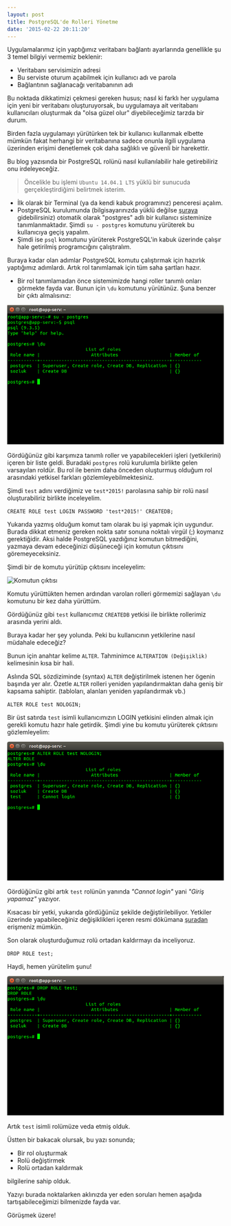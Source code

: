 ```yaml
---
layout: post
title: PostgreSQL'de Rolleri Yönetme
date: '2015-02-22 20:11:20'
---
```


Uygulamalarımız için yaptığımız veritabanı bağlantı ayarlarında genellikle şu 3 temel bilgiyi vermemiz beklenir:

* Veritabanı servisimizin adresi
* Bu serviste oturum açabilmek için kullanıcı adı ve parola
* Bağlantının sağlanacağı veritabanının adı

Bu noktada dikkatimizi çekmesi gereken husus; nasıl ki farklı her uygulama için yeni bir veritabanı oluşturuyorsak, bu uygulamaya ait veritabanı kullanıcıları oluşturmak da "olsa güzel olur" diyebileceğimiz tarzda bir durum.
<!--more-->

Birden fazla uygulamayı yürütürken tek bir kullanıcı kullanmak elbette mümkün fakat herhangi bir veritabanına sadece onunla ilgili uygulama üzerinden erişimi denetlemek çok daha sağlıklı ve güvenli bir harekettir.

Bu blog yazısında bir PostgreSQL rolünü nasıl kullanılabilir hale getirebiliriz onu irdeleyeceğiz.

> Öncelikle bu işlemi `Ubuntu 14.04.1 LTS` yüklü bir sunucuda gerçekleştirdiğimi belirtmek isterim.

* İlk olarak bir Terminal (ya da kendi kabuk programınız) penceresi açalım.
* PostgreSQL kurulumunda (bilgisayarınızda yüklü değilse [şuraya](http://blog.okanvurdu.com/hizlica-postgresql-kurulumu/) gidebilirsiniz) otomatik olarak "postgres" adlı bir kullanıcı sisteminize tanımlanmaktadır. Şimdi `su - postgres` komutunu yürüterek bu kullanıcıya geçiş yapalım.
* Şimdi ise `psql` komutunu yürüterek PostgreSQL'in kabuk üzerinde çalışır hale getirilmiş programcığını çalıştıralım.

Buraya kadar olan adımlar PostgreSQL komutu çalıştırmak için hazırlık yaptığımız adımlardı. Artık rol tanımlamak için tüm saha şartları hazır.

* Bir rol tanımlamadan önce sistemimizde hangi roller tanımlı onları görmekte fayda var. Bunun için `\du` komutunu yürütünüz. Şuna benzer bir çıktı almalısınız:

![\du komutu yürütüldüğünde karşılaşılacak çıktı](/img/posts/psql-command-running.png)

Gördüğünüz gibi karşımıza tanımlı roller ve yapabilecekleri işleri (yetkilerini) içeren bir liste geldi. Buradaki `postgres` rolü kurulumla birlikte gelen varsayılan roldür. Bu rol ile benim daha önceden oluşturmuş olduğum rol arasındaki yetkisel farkları gözlemleyebilmektesiniz.

Şimdi `test` adını verdiğimiz ve `test*2015!` parolasına sahip bir rolü nasıl oluşturabiliriz birlikte inceleyelim.

```
CREATE ROLE test LOGIN PASSWORD 'test*2015!' CREATEDB;
```

Yukarıda yazmış olduğum komut tam olarak bu işi yapmak için uygundur. Burada dikkat etmeniz gereken nokta satır sonuna noktalı virgül (;) koymanız gerektiğidir. Aksi halde PostgreSQL yazdığınız komutun bitmediğini, yazmaya devam edeceğinizi düşüneceği için komutun çıktısını göremeyeceksiniz.

Şimdi bir de komutu yürütüp çıktısını inceleyelim:

![Komutun çıktısı](/img/posts/2015/02/after-running-command.png)

Komutu yürüttükten hemen ardından varolan rolleri görmemizi sağlayan `\du` komutunu bir kez daha yürüttüm.

Gördüğünüz gibi `test` kullanıcımız `CREATEDB` yetkisi ile birlikte rollerimiz arasında yerini aldı.

Buraya kadar her şey yolunda. Peki bu kullanıcının yetkilerine nasıl müdahale edeceğiz?

Bunun için anahtar kelime `ALTER`. Tahminimce `ALTERATION (Değişiklik)` kelimesinin kısa bir hali.

Aslında SQL sözdiziminde (syntax) `ALTER` değiştirilmek istenen her ögenin başında yer alır. Özetle `ALTER` rolleri yeniden yapılandırmaktan daha geniş bir kapsama sahiptir. (tabloları, alanları yeniden yapılandırmak vb.)

```
ALTER ROLE test NOLOGIN;
```

Bir üst satırda `test` isimli kullanıcımızın LOGIN yetkisini elinden almak için gerekli komutu hazır hale getirdik. Şimdi yine bu komutu yürüterek çıktısını gözlemleyelim:

![Rolü yeniden yapılandırdıktan sonra](/img/posts/alter-role-command.png)

Gördüğünüz gibi artık `test` rolünün yanında *"Cannot login"* yani *"Giriş yapamaz"* yazıyor.

Kısacası bir yetki, yukarıda gördüğünüz şekilde değiştirilebiliyor. Yetkiler üzerinde yapabileceğiniz değişiklikleri içeren resmi dökümana [şuradan](http://www.postgresql.org/docs/9.0/static/sql-alterrole.html) erişmeniz mümkün.

Son olarak oluşturduğumuz rolü ortadan kaldırmayı da inceliyoruz.

```
DROP ROLE test;
```

Haydi, hemen yürütelim şunu!

![Rolü ortadan kaldırdıktan sonra](/img/posts/drop-role-command.png)

Artık `test` isimli rolümüze veda etmiş olduk.

Üstten bir bakacak olursak, bu yazı sonunda;

* Bir rol oluşturmak
* Rolü değiştirmek
* Rolü ortadan kaldırmak

bilgilerine sahip olduk.

Yazıyı burada noktalarken aklınızda yer eden soruları hemen aşağıda tartışabileceğimizi bilmenizde fayda var.

Görüşmek üzere!
